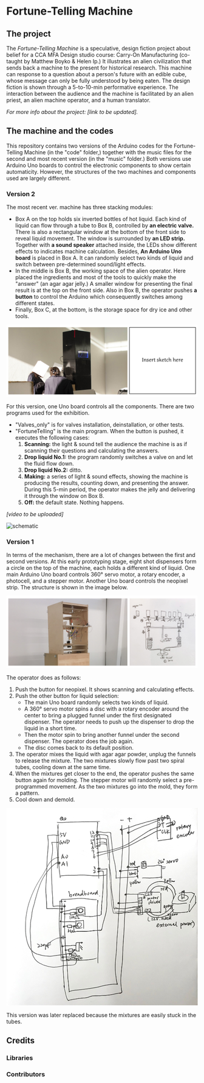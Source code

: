 # Fortune-Telling Machine

## The project

The *Fortune-Telling Machine* is a speculative, design fiction project about belief for a CCA MFA Design studio course: Carry-On Manufacturing (co-taught by Matthew Boyko & Helen Ip.) It illustrates an alien civilization that sends back a machine to the present for historical research. This machine can response to a question about a person's future with an edible cube, whose message can only be fully understood by being eaten. The design fiction is shown through a 5-to-10-min performative experience. The interaction between the audience and the machine is facilitated by an alien priest, an alien machine operator, and a human translator. 

*For more info about the project: [link to be updated].* 



## The machine and the codes

This repository contains two versions of the Arduino codes for the Fortune-Telling Machine (in the "code" folder,) together with the music files for the second and most recent version (in the "music" folder.) Both versions use Arduino Uno boards to control the electronic components to show certain automaticity. However, the structures of the two machines and components used are largely different. 

### Version 2 

The most recent ver. machine has three stacking modules:

- Box A on the top holds six inverted bottles of hot liquid. Each kind of liquid can flow through a tube to Box B, controlled by **an electric valve.** There is also a rectangular window at the bottom of the front side to reveal liquid movement. The window is surrounded by **an LED strip.** Together with **a sound speaker** attached inside, the LEDs show different effects to indicates machine calculation. Besides, **An Arduino Uno board** is placed in Box A. It can randomly select two kinds of liquid and switch between pre-determined sound/light effects.
- In the middle is Box B, the working space of the alien operator. Here placed the ingredients and most of the tools to quickly make the "answer" (an agar agar jelly.) A smaller window for presenting the final result is at the top on the front side. Also in Box B, the operator pushes **a button** to control the Arduino which consequently switches among different states.  
- Finally, Box C, at the bottom, is the storage space for dry ice and other tools.

![structure](images/v2/structure.jpg)

[^ Figure 1]: The v2 machine (left) and sketch (right). *---Image to be replaced---*



For this version, one Uno board controls all the components. There are two programs used for the exhibition.

- "Valves_only" is for valves installation, deinstallation, or other tests.
- "FortuneTelling" is the main program. When the button is pushed, it executes the following cases:
  1. **Scanning:** the light & sound tell the audience the machine is as if scanning their questions and calculating the answers.
  2. **Drop liquid No.1:** the program randomly switches a valve on and let the fluid flow down.
  3. **Drop liquid No.2:** ditto.
  4. **Making:** a series of light & sound effects, showing the machine is producing the results, counting down, and presenting the answer. During this 5-min period, the operator makes the jelly and delivering it through the window on Box B.
  5. **Off:** the default state. Nothing happens.



*[video to be uploaded]*



![schematic](images/v2/schematic.jpg)

[^ Figure 2 ]: V2 schematic. *--- to be replaced with fritzing image---*



### Version 1 

In terms of the mechanism, there are a lot of changes between the first and second versions. At this early prototyping stage, eight shot dispensers form a circle on the top of the machine, each holds a different kind of liquid. One main Arduino Uno board controls 360° servo motor, a rotary encoder, a photocell, and a stepper motor. Another Uno board controls the neopixel strip. The structure is shown in the image below.

![structure](images/v1/structure.jpg)

[^figure 3 ]: The v1 prototype (left) and sketch (right). Eight liquid dispensers sit on the top in a circle. A black 360° servo motor (in the middle) drives a disc with two plugged funnels through a shaft and a rotary encoder on the other end of the shaft. Liquid and powder mixtures go down through two spiral tubes and come into the black mold resting on a platform drived by a stepper motor. There's also a neopixel loop sticked to the wood board under the dispensers. *---Image to be replaced---*



The operator does as follows: 

1. Push the button for neopixel. It shows scanning and calculating effects.
2. Push the other button for liquid selection: 
   - The main Uno board randomly selects two kinds of liquid. 
   - A 360° servo motor spins a disc with a rotary encoder around the center to bring a plugged funnel under the first designated dispenser. The operator needs to push up the dispenser to drop the liquid in a short time. 
   - Then the motor spin to bring another funnel under the second dispenser. The operator does the job again. 
   - The disc comes back to its default position. 
3. The operator mixes the liquid with agar agar powder, unplug the funnels to release the mixture. The two mixtures slowIy flow past two spiral tubes, cooling down at the same time.
4. When the mixtures get closer to the end, the operator pushes the same button again for molding. The stepper motor will randomly select a pre-programmed movement. As the two mixtures go into the mold, they form a pattern.
5. Cool down and demold.

![schematic](images/v1/schematic.jpg)

[^ figure 4]: V1 schematic. *--- to be replaced with fritzing image---*



This version was later replaced because the mixtures are easily stuck in the tubes.



## Credits

### Libraries



### Contributors





